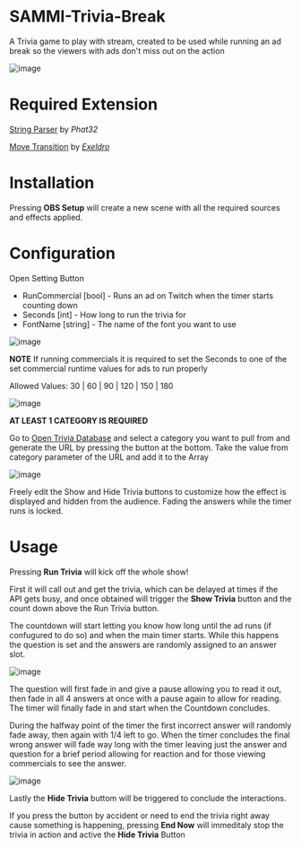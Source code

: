 # SAMMI-Trivia-Break

A Trivia game to play with stream, created to be used while running an ad break so the viewers with ads don't miss out on the action

![image](https://user-images.githubusercontent.com/10120690/197626125-a047b0dc-f4ae-4b2e-b1eb-98f124e0ee7a.png)

# Required Extension

[String Parser](https://github.com/Phat32/SAMMI-String-Parser) by *Phat32*

[Move Transition](https://obsproject.com/forum/resources/move-transition.913/) by *[Exeldro](https://github.com/exeldro)*

# Installation

Pressing **OBS Setup** will create a new scene with all the required sources and effects applied.

# Configuration

Open Setting Button

- RunCommercial [bool] - Runs an ad on Twitch when the timer starts counting down
- Seconds [int] - How long to run the trivia for
- FontName [string] - The name of the font you want to use

![image](https://user-images.githubusercontent.com/10120690/197626661-7ef6e196-f4f7-4897-8966-242b3857a58e.png)

**NOTE**
If running commercials it is required to set the Seconds to one of the set commercial runtime values for ads to run properly

Allowed Values:  30 | 60 | 90 | 120 | 150 | 180

![image](https://user-images.githubusercontent.com/10120690/197626855-3163009f-ef21-4736-ba60-3ef8d08dc718.png)

**AT LEAST 1 CATEGORY IS REQUIRED**

Go to [Open Trivia Database](https://opentdb.com/api_config.php) and select a category you want to pull from and generate the URL by pressing the button at the bottom.
Take the value from category parameter of the URL and add it to the Array

![image](https://user-images.githubusercontent.com/10120690/197627556-9aff3be5-21c7-4f61-bc15-7ea146e1b44c.png)

Freely edit the Show and Hide Trivia buttons to customize how the effect is displayed and hidden from the audience. Fading the answers while the timer runs is locked.

# Usage

Pressing **Run Trivia** will kick off the whole show!

First it will call out and get the trivia, which can be delayed at times if the API gets busy, and once obtained will trigger the **Show Trivia** button and the count down above the Run Trivia button.

The countdown will start letting you know how long until the ad runs (if confugured to do so) and when the main timer starts. While this happens the question is set and the answers are randomly assigned to an answer slot.

![image](https://user-images.githubusercontent.com/10120690/197629922-2a1aee60-70e7-4030-9bb5-8cc51d6a0089.png)

The question will first fade in and give a pause allowing you to read it out, then fade in all 4 answers at once with a pause again to allow for reading. The timer will finally fade in and start when the Countdown concludes.

During the halfway point of the timer the first incorrect answer will randomly fade away, then again with 1/4 left to go. When the timer concludes the final wrong answer will fade way long with the timer leaving just the answer and question for a brief period allowing for reaction and for those viewing commercials to see the answer.

![image](https://user-images.githubusercontent.com/10120690/197630084-9218d6c4-5b87-4686-9f4d-3cbd062aa24b.png)

Lastly the **Hide Trivia** buttom will be triggered to conclude the interactions.

If you press the button by accident or need to end the trivia right away cause something is happening, pressing **End Now** will immeditaly stop the trivia in action and active the **Hide Trivia** Button
